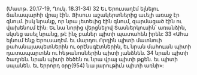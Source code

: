 (Մատթ. 20.17-19, Ղուկ. 18.31-34)
32 Եւ Երուսաղէմ ելնելու ճանապարհի վրայ էին. Յիսուս աշակերտներից աւելի առաջ էր գնում. իսկ նրանք, որ նրա յետեւից էին գնում, զարմացած էին ու վախենում էին: Եւ նա նորից վերցնելով Տասներկուսին՝ առանձին, սկսեց ասել նրանց, թէ ինչ բաներ պիտի պատահեն իրեն: 33 «Ահա ելնում ենք Երուսաղէմ. եւ մարդու Որդին պիտի մատնուի քահանայապետներին ու օրէնսգէտներին, եւ նրան մահուան պիտի դատապարտեն ու հեթանոսներին պիտի յանձնեն. 34 նրան պիտի ծաղրեն. նրան պիտի ծեծեն ու նրա վրայ պիտի թքեն. եւ պիտի սպանեն. եւ երրորդ օրը(954) նա յարութիւն պիտի առնի»:

